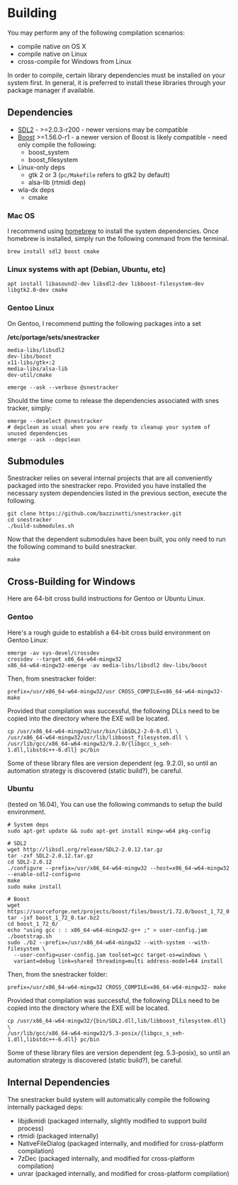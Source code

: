 Building
========
You may perform any of the following compilation scenarios:

- compile native on OS X
- compile native on Linux
- cross-compile for Windows from Linux

In order to compile, certain library dependencies must be installed on your system first. In general, it is preferred to install these libraries through your package manager if available.

Dependencies
------------

- [SDL2](https://www.libsdl.org/download-2.0.php) - >=2.0.3-r200 - newer versions may be compatible
- [Boost](http://www.boost.org/users/history/ "Boost") >=1.56.0-r1 - a newer version of Boost is likely compatible - need only compile the following: 
  - boost\_system
  - boost\_filesystem
- Linux-only deps
  - gtk 2 or 3 (`pc/Makefile` refers to gtk2 by default)
  - alsa-lib (rtmidi dep)
- wla-dx deps
  - cmake

### Mac OS

I recommend using [homebrew](https://brew.sh/) to install the system dependencies. Once homebrew is installed, simply run the following command from the terminal.

```
brew install sdl2 boost cmake
```

### Linux systems with apt (Debian, Ubuntu, etc)

```
apt install libasound2-dev libsdl2-dev libboost-filesystem-dev libgtk2.0-dev cmake
```

### Gentoo Linux

On Gentoo, I recommend putting the following packages into a set

**/etc/portage/sets/snestracker**

```
media-libs/libsdl2
dev-libs/boost
x11-libs/gtk+:2
media-libs/alsa-lib
dev-util/cmake
```

```
emerge --ask --verbose @snestracker
```

Should the time come to release the dependencies associated with snes
tracker, simply:

```
emerge --deselect @snestracker
# depclean as usual when you are ready to cleanup your system of unused dependencies
emerge --ask --depclean
```


Submodules
----------

Snestracker relies on several internal projects that are all conveniently packaged into the snestracker repo. Provided you have installed the necessary system dependencies listed in the previous section, execute the following.

```
git clone https://github.com/bazzinotti/snestracker.git
cd snestracker
./build-submodules.sh
```

Now that the dependent submodules have been built, you only need to run the following command to build snestracker.

```
make
```

Cross-Building for Windows
--------------------------

Here are 64-bit cross build instructions for Gentoo or Ubuntu Linux.

### Gentoo

Here's a rough guide to establish a 64-bit cross build environment on Gentoo Linux:

```
emerge -av sys-devel/crossdev
crossdev --target x86_64-w64-mingw32
x86_64-w64-mingw32-emerge -av media-libs/libsdl2 dev-libs/boost
```

Then, from snestracker folder:

```
prefix=/usr/x86_64-w64-mingw32/usr CROSS_COMPILE=x86_64-w64-mingw32- make
```

Provided that compilation was successful, the following DLLs need to be copied into the directory where the EXE will be located.

```
cp /usr/x86_64-w64-mingw32/usr/bin/libSDL2-2-0-0.dll \
/usr/x86_64-w64-mingw32/usr/lib/libboost_filesystem.dll \
/usr/lib/gcc/x86_64-w64-mingw32/9.2.0/{libgcc_s_seh-1.dll,libstdc++-6.dll} pc/bin
```

Some of these library files are version dependent (eg. 9.2.0), so until an
automation strategy is discovered (static build?), be careful.

### Ubuntu

(tested on 16.04), You can use the following commands to setup the build environment.

```
# System deps
sudo apt-get update && sudo apt-get install mingw-w64 pkg-config

# SDL2
wget http://libsdl.org/release/SDL2-2.0.12.tar.gz
tar -zxf SDL2-2.0.12.tar.gz
cd SDL2-2.0.12
./configure --prefix=/usr/x86_64-w64-mingw32 --host=x86_64-w64-mingw32 --enable-sdl2-config=no
make
sudo make install

# Boost
wget https://sourceforge.net/projects/boost/files/boost/1.72.0/boost_1_72_0.tar.bz2
tar -jxf boost_1_72_0.tar.bz2
cd boost_1_72_0/
echo "using gcc : : x86_64-w64-mingw32-g++ ;" > user-config.jam
./bootstrap.sh
sudo ./b2 --prefix=/usr/x86_64-w64-mingw32 --with-system --with-filesystem \
  --user-config=user-config.jam toolset=gcc target-os=windows \
  variant=debug link=shared threading=multi address-model=64 install
```

Then, from the snestracker folder:

```
prefix=/usr/x86_64-w64-mingw32 CROSS_COMPILE=x86_64-w64-mingw32- make
```

Provided that compilation was successful, the following DLLs need to be copied into the directory where the EXE will be located.

```
cp /usr/x86_64-w64-mingw32/{bin/SDL2.dll,lib/libboost_filesystem.dll} \
/usr/lib/gcc/x86_64-w64-mingw32/5.3-posix/{libgcc_s_seh-1.dll,libstdc++-6.dll} pc/bin
```

Some of these library files are version dependent (eg. 5.3-posix), so until an
automation strategy is discovered (static build?), be careful.

Internal Dependencies
---------------------

The snestracker build system will automatically compile the following internally packaged deps:

- libjdkmidi (packaged internally, slightly modified to support build process)
- rtmidi (packaged internally)
- NativeFileDialog (packaged internally, and modified for cross-platform compilation)
- 7zDec (packaged internally, and modified for cross-platform compilation)
- unrar (packaged internally, and modified for cross-platform compilation)
